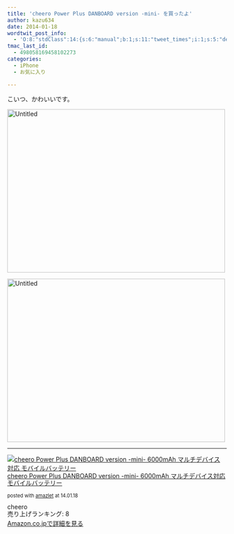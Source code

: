```yaml
---
title: 'cheero Power Plus DANBOARD version -mini- を買ったよ'
author: kazu634
date: 2014-01-18
wordtwit_post_info:
  - 'O:8:"stdClass":14:{s:6:"manual";b:1;s:11:"tweet_times";i:1;s:5:"delay";s:1:"0";s:7:"enabled";s:1:"1";s:10:"separation";i:60;s:7:"version";s:5:"3.0.3";s:14:"tweet_template";s:99:"ブログに新しい記事を投稿したよ: cheero Power Plus DANBOARD を買ったよ - [link] ";s:6:"status";i:2;s:6:"result";a:0:{}s:13:"tweet_counter";i:4;s:13:"tweet_log_ids";a:3:{i:0;i:1675;i:1;i:1677;i:2;i:1678;}s:9:"hash_tags";a:0:{}s:8:"accounts";a:1:{i:0;s:7:"kazu634";}s:4:"text";s:118:"ブログに新しい記事を投稿したよ: cheero Power Plus DANBOARD を買ったよ - http://tinyurl.com/kkr562s";}'
tmac_last_id:
  - 498058169458102273
categories:
  - iPhone
  - お気に入り

---
```

こいつ、かわいいです。

<a href="http://www.flickr.com/photos/42332031@N02/11728950553/" onclick="__gaTracker('send', 'event', 'outbound-article', 'http://www.flickr.com/photos/42332031@N02/11728950553/', '');" title="Untitled by kazu634, on Flickr"><img class="aligncenter" alt="Untitled" src="http://farm6.staticflickr.com/5508/11728950553_c323bb1426.jpg" width="500" height="375" /></a>

<a href="http://www.flickr.com/photos/42332031@N02/11728953993/" onclick="__gaTracker('send', 'event', 'outbound-article', 'http://www.flickr.com/photos/42332031@N02/11728953993/', '');" title="Untitled by kazu634, on Flickr"><img class="aligncenter" alt="Untitled" src="http://farm4.staticflickr.com/3768/11728953993_b7734db3a9.jpg" width="500" height="375" /></a>

* * *

<div class="amazlet-box" style="margin-bottom: 0px;">
<div class="amazlet-image" style="float: left; margin: 0px 12px 1px 0px;">
<a href="https://www.amazon.co.jp/exec/obidos/ASIN/B00G8I2BU0/simsnes-22/ref=nosim/" onclick="__gaTracker('send', 'event', 'outbound-article', 'https://www.amazon.co.jp/exec/obidos/ASIN/B00G8I2BU0/simsnes-22/ref=nosim/', '');" target="_blank" name="amazletlink"><img style="border: none;" alt="cheero Power Plus DANBOARD version -mini- 6000mAh マルチデバイス対応 モバイルバッテリー" src="https://images-na.ssl-images-amazon.com/images/I/31mJz99gHgL._SL160_.jpg" /></a>
</div>
  
<div class="amazlet-info" style="line-height: 120%; margin-bottom: 10px;">
<div class="amazlet-name" style="margin-bottom: 10px; line-height: 120%;">
<a href="https://www.amazon.co.jp/exec/obidos/ASIN/B00G8I2BU0/simsnes-22/ref=nosim/" onclick="__gaTracker('send', 'event', 'outbound-article', 'https://www.amazon.co.jp/exec/obidos/ASIN/B00G8I2BU0/simsnes-22/ref=nosim/', 'cheero Power Plus DANBOARD version -mini- 6000mAh マルチデバイス対応 モバイルバッテリー');" target="_blank" name="amazletlink">cheero Power Plus DANBOARD version -mini- 6000mAh マルチデバイス対応 モバイルバッテリー</a></p> 
      
<div class="amazlet-powered-date" style="font-size: 80%; margin-top: 5px; line-height: 120%;">
        posted with <a href="http://www.amazlet.com/" onclick="__gaTracker('send', 'event', 'outbound-article', 'http://www.amazlet.com/', 'amazlet');" title="amazlet"  target="_blank">amazlet</a> at 14.01.18
</div>
</div>
    
<div class="amazlet-detail">
      cheero<br /> 売り上げランキング: 8
</div>
    
<div class="amazlet-sub-info" style="float: left;">
<div class="amazlet-link" style="margin-top: 5px;">
<a href="https://www.amazon.co.jp/exec/obidos/ASIN/B00G8I2BU0/simsnes-22/ref=nosim/" onclick="__gaTracker('send', 'event', 'outbound-article', 'https://www.amazon.co.jp/exec/obidos/ASIN/B00G8I2BU0/simsnes-22/ref=nosim/', 'Amazon.co.jpで詳細を見る');" target="_blank" name="amazletlink">Amazon.co.jpで詳細を見る</a>
</div>
</div>
</div>
  
<div class="amazlet-footer" style="clear: left;">
</div>
</div>
